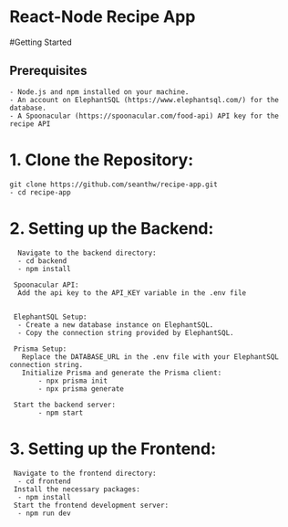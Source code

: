 # React-Node Recipe App
#Getting Started
## Prerequisites
    - Node.js and npm installed on your machine.
    - An account on ElephantSQL (https://www.elephantsql.com/) for the database.
    - A Spoonacular (https://spoonacular.com/food-api) API key for the recipe API

# 1. Clone the Repository:
    git clone https://github.com/seanthw/recipe-app.git
    - cd recipe-app

# 2. Setting up the Backend:
      Navigate to the backend directory:
      - cd backend
      - npm install

     Spoonacular API:
      Add the api key to the API_KEY variable in the .env file


     ElephantSQL Setup:
      - Create a new database instance on ElephantSQL.
      - Copy the connection string provided by ElephantSQL.
     
     Prisma Setup:
       Replace the DATABASE_URL in the .env file with your ElephantSQL connection string.
       Initialize Prisma and generate the Prisma client:
           - npx prisma init
           - npx prisma generate

     Start the backend server:
           - npm start

# 3. Setting up the Frontend:
     Navigate to the frontend directory:
      - cd frontend
     Install the necessary packages:
      - npm install
     Start the frontend development server:
      - npm run dev
